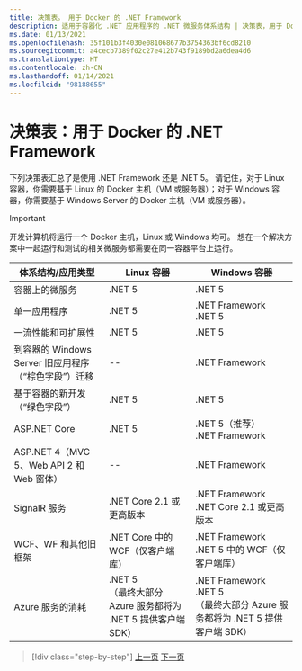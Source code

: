 ```yaml
---
title: 决策表。 用于 Docker 的 .NET Framework
description: 适用于容器化 .NET 应用程序的 .NET 微服务体系结构 | 决策表，用于 Docker 的 .NET Framework
ms.date: 01/13/2021
ms.openlocfilehash: 35f101b3f4030e081068677b3754363bf6cd8210
ms.sourcegitcommit: a4cecb7389f02c27e412b743f9189bd2a6dea4d6
ms.translationtype: HT
ms.contentlocale: zh-CN
ms.lasthandoff: 01/14/2021
ms.locfileid: "98188655"
---
```

# <a name="decision-table-net-frameworks-to-use-for-docker"></a>决策表：用于 Docker 的 .NET Framework

下列决策表汇总了是使用 .NET Framework 还是 .NET 5。 请记住，对于 Linux 容器，你需要基于 Linux 的 Docker 主机（VM 或服务器）；对于 Windows 容器，你需要基于 Windows Server 的 Docker 主机（VM 或服务器）。

> [!IMPORTANT]
> 开发计算机将运行一个 Docker 主机，Linux 或 Windows 均可。 想在一个解决方案中一起运行和测试的相关微服务都需要在同一容器平台上运行。

| 体系结构/应用类型 | Linux 容器 | Windows 容器 |
|-------------------------|------------------|--------------------|
| 容器上的微服务 | .NET 5 | .NET 5 |
| 单一应用程序 | .NET 5 | .NET Framework <br/> .NET 5 |
| 一流性能和可扩展性 | .NET 5 | .NET 5 |
| 到容器的 Windows Server 旧应用程序（“棕色字段”）迁移 | -- | .NET Framework |
| 基于容器的新开发（“绿色字段”） | .NET 5 | .NET 5 |
| ASP.NET Core | .NET 5 | .NET 5（推荐） <br/> .NET Framework |
| ASP.NET 4（MVC 5、Web API 2 和 Web 窗体） | -- | .NET Framework |
| SignalR 服务 | .NET Core 2.1 或更高版本 | .NET Framework <br/> .NET Core 2.1 或更高版本 |
| WCF、WF 和其他旧框架 | .NET Core 中的 WCF（仅客户端库） | .NET Framework <br/> .NET 5 中的 WCF（仅客户端库） |
| Azure 服务的消耗 | .NET 5 <br/> （最终大部分 Azure 服务都将为 .NET 5 提供客户端 SDK） | .NET Framework <br/> .NET 5 <br/> （最终大部分 Azure 服务都将为 .NET 5 提供客户端 SDK） |

>[!div class="step-by-step"]
>[上一页](net-framework-container-scenarios.md)
>[下一页](net-container-os-targets.md)
